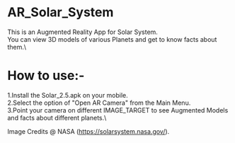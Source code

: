 # AR_Solar_System
This is an Augmented Reality App for Solar System.\
You can view 3D models of various Planets and get to know facts about them.\

# How to use:-
1.Install the Solar_2.5.apk on your mobile.\
2.Select the option of "Open AR Camera" from the Main Menu.\
3.Point your camera on different IMAGE_TARGET to see Augmented Models and facts about different planets.\



Image Credits @ NASA (https://solarsystem.nasa.gov/).

